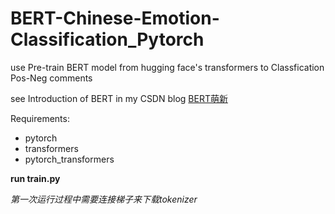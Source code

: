 # BERT-Chinese-Emotion-Classification_Pytorch 
use Pre-train BERT model from hugging face's transformers to Classfication Pos-Neg comments

see Introduction of BERT in my CSDN blog [BERT萌新](https://blog.csdn.net/LinkList____/article/details/107110393)

Requirements:
  - pytorch
  - transformers
  - pytorch_transformers
  

**run train.py** 

*第一次运行过程中需要连接梯子来下载tokenizer*

